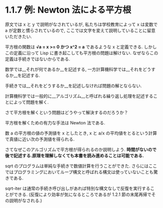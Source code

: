 # 1.1.7 例: Newton 法による平方根

原文では x と y で説明がなされているが, 私たちは学校教育によって x は変数で a が定数と慣らされているので, ここでは文字を変えて説明していることに留意いただきたい.

平方根の関数は __√a = x >= 0 かつ x^2 = a__ であるような x と定義できる.
しかしこの定義に沿って Lisp に書き起こしても平方根の問題は解けない.
なぜならこの定義は手続きではないからである.

数学では__それが何であるか__を記述する, 一方計算機科学では__それをどうするか__を記述する.

手続きでは__それをどうするか__を記述しなければ問題の解とならない.

計算機科学では一般的に__アルゴリズム__と呼ばれる繰り返し処理を記述することによって問題を解く.

さて平方根を解くという問題はどうやって解決するのだろうか？

平方根を解くための有力な手法は Newton 法である.

数 a の平方根の値の予測値を x としたとき, x と a/x の平均値をとるという計算で真値に近い次の予測値を得られる.

さてなぜこのアルゴリズムで平方根が得られるのか説明しよう.
__時間がないので後で記述する.原理を理解しなくても本書を読み進めることは可能である.__

sqrt のプログラムは単純な手続きで数値計算を行うことができた.
さらにはここではプログラミングにおいてループ構文と呼ばれる構文は使っていないことも驚きである.

sqrt-iter は通常の手続き呼び出しがあれば特別な構文なしで反復を実行することができる.
(反復により効率が気になるところであるが 1.2.1 節の末尾再帰でその説明がなされる.)
